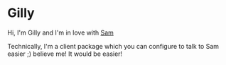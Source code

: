 # Gilly

Hi, I'm Gilly and I'm in love with [Sam](https://github.com/poepanda/sam)

Technically, I'm a client package which you can configure to talk to Sam easier ;) believe me! It would be easier!